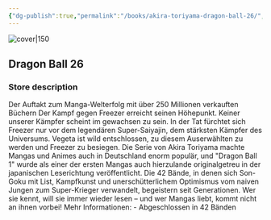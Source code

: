 ```yaml
---
{"dg-publish":true,"permalink":"/books/akira-toriyama-dragon-ball-26/","title":"\"Dragon Ball 26\"","tags":["manga","Fantasy"]}
---
```



![cover|150](http://books.google.com/books/content?id=jTRMDwAAQBAJ&printsec=frontcover&img=1&zoom=1&edge=curl&source=gbs_api)

## Dragon Ball 26

### Store description

Der Auftakt zum Manga-Welterfolg mit über 250 Millionen verkauften Büchern Der Kampf gegen Freezer erreicht seinen Höhepunkt. Keiner unserer Kämpfer scheint im gewachsen zu sein. In der Tat fürchtet sich Freezer nur vor dem legendären Super-Saiyajin, dem stärksten Kämpfer des Universums. Vegeta ist wild entschlossen, zu diesem Auserwählten zu werden und Freezer zu besiegen. Die Serie von Akira Toriyama machte Mangas und Animes auch in Deutschland enorm populär, und "Dragon Ball 1" wurde als einer der ersten Mangas auch hierzulande originalgetreu in der japanischen Leserichtung veröffentlicht. Die 42 Bände, in denen sich Son-Goku mit List, Kampfkunst und unerschütterlichem Optimismus vom naiven Jungen zum Super-Krieger verwandelt, begeistern seit Generationen. Wer sie kennt, will sie immer wieder lesen – und wer Mangas liebt, kommt nicht an ihnen vorbei! Mehr Informationen: - Abgeschlossen in 42 Bänden
```